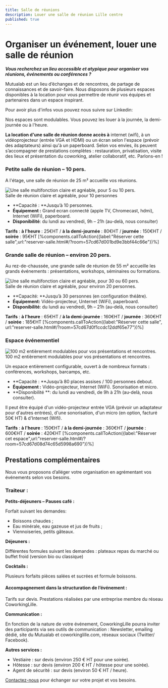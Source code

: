 ```yaml
---
title: Salle de réunions
description: Louer une salle de réunion Lille centre
published: true
---
```



# Organiser un événement, louer une salle de réunion

**_Vous recherchez un lieu accessible et atypique pour organiser vos réunions, événements ou conférences ?_**


Mutualab est un lieu d’échanges et de rencontres, de partage de connaissances et de savoir-faire. Nous disposons de plusieurs espaces disponibles à la location pour vous permettre de réunir vos équipes et partenaires dans un espace inspirant.

Pour avoir plus d'infos vous pouvez nous suivre sur Linkedin: 
<script src="//platform.linkedin.com/in.js" type="text/javascript"> lang: fr_FR</script>
<script type="IN/FollowCompany" data-id="1543373" data-counter="right"></script>


Nos espaces sont modulables. Vous pouvez les louer à la journée, la demi-journée ou à l'heure. 


 **La location d'une salle de réunion donne accès à** internet (wifi), à un vidéoprojecteur (entrée VGA et HDMI) ou un écran selon l'espace (prévoir des adaptateurs) ainsi qu'à un paperboard.
Selon vos envies, ils peuvent s’accompagner de prestations complètes : restauration, privatisation, visite des lieux et présentation du coworking, atelier collaboratif, etc. Parlons-en !


### Petite salle de réunion – 10 pers.

A l'étage, une salle de réunion de 25 m² accueille vos réunions.

![Une salle multifonction claire et agréable, pour 5 ou 10 pers.]({{site.baseurl}}/contents/images/salle-reunion/P9053629-resized.jpg)  
Salle de réunion claire et agréable, pour 10 personnes

- **Capacité : **Jusqu’à 10 personnes.
- **Équipement :** Grand ecran connecté (apple TV, Chromecast, hdmi), Internet (WiFi), paperboard.
- **Disponibilité**: du lundi au vendredi, 9h – 21h (au-delà, nous consulter)

**Tarifs** : **à l'heure** : 25€HT / **à la demi-journée** : 80€HT / **journée** : 150€HT / **soirée** : 95€HT
[%components.callToAction({label:"Réserver cette salle",url:"reserver-salle.html#/?room=57cd67d001bd9e3bbf44c66e"})%]


### Grande salle de réunion – environ 20 pers.

Au rez-de-chaussée, une grande salle de réunion de 55 m² accueille les grands événements : présentations, workshops, séminaires ou formations.

![Une salle multifonction claire et agréable, pour 30 ou 60 pers.](images/salle-reunion/grande-salle-reunion.jpg)  
Salle de réunion claire et agréable, pour environ 20 personnes.

- **Capacité: **Jusqu’à 30 personnes (en configuration théâtre).
- **Équipement:** Vidéo-projecteur, Unternet (WiFi), paperboard.
- **Disponibilité**: du lundi au vendredi, 9h – 21h (au-delà, nous consulter)

**Tarifs** : **à l'heure** : 65€HT / **à la demi-journée** : 160€HT / **journée** : 360€HT / **soirée** : 185€HT
[%components.callToAction({label:"Réserver cette salle", url:"reserver-salle.html#/?room=57cd67d0f1ccdc12ddf65e77"})%]


### Espace événementiel

![100 m2 entièrement modulables pour vos présentations et rencontres.](images/salle-reunion/salle-evenements1.jpg)  
100 m2 entièrement modulables pour vos présentations et rencontres.

Un espace entièrement configurable, ouvert à de nombreux formats : conférences, workshops, barcamps, etc.

- **Capacité : **Jusqu’à 80 places assises / 100 personnes debout.
- **Équipement :** Vidéo-projecteur, Internet (WiFi). Sonorisation et micro.
- **Disponibilité **: du lundi au vendredi, de 9h à 21h (au-delà, nous consulter).

Il peut être équipé d'un vidéo-projecteur entrée VGA (prévoir un adaptateur pour d'autres entrées), d'une sonorisation, d'un micro (en option, facturé 50€ HT) & d'Internet (Wifi).

**Tarifs** : **à l'heure** : 150€HT / **à la demi-journée** : 360€HT / **journée** : 600€HT / **soirée** : 420€HT
[%components.callToAction({label:"Réserver cet espace",url:"reserver-salle.html#/?room=57cd67d08d74c65d5998a690"})%]


## Prestations complémentaires

Nous vous proposons d’alléger votre organisation en agrémentant vos événements selon vos besoins.

### Traiteur :

**Petits-déjeuners – Pauses café :**

Forfait suivant les demandes: 
- Boissons chaudes ;
- Eau minérale, eau gazeuse et jus de fruits ;
- Viennoiseries, petits gâteaux.


**Déjeuners :**

Différentes formules suivant les demandes : plateaux repas du marché ou buffet froid (version bio ou classique)


**Cocktails :**

Plusieurs forfaits pièces salées et sucrées et formule boissons.



#### Accompagnement dans la structuration de l’événement :


Tarifs sur devis. Prestations réalisées par une entreprise membre du réseau CoworkingLille.


**Communication :**

En fonction de la nature de votre événement, CoworkingLille pourra inviter des participants via ses outils de communication : Newsletter, emailing dédié, site du Mutualab et coworkinglille.com, réseaux sociaux (Twitter/ Facebook).


**Autres services :**

- Vestiaire : sur devis (environ 250 € HT pour une soirée).
- Hôtesse : sur devis (environ 200 € HT / hôtesse pour une soirée).
- Agent de sécurité : sur devis (environ 50 € HT / heure).

[Contactez-nous](mailto:mutualab@coworkinglille.com) pour échanger sur votre projet et vos besoins.
